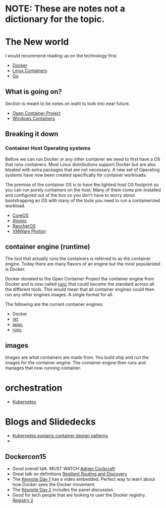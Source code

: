 **<h1>NOTE: These are notes not a dictionary for the topic.</h1>**

# The New world
I would recommend reading up on the technology first.
* [Docker](http://docs.docker.com/index.html)
* [Linux Containers](https://linuxcontainers.org)
* [Go](https://golang.org)


## What is going on?
Section is meant to be notes on waht to look into near future.
* [Open Container Project](http://www.opencontainers.org)
* [Windows Containers](http://blogs.technet.com/b/server-cloud/archive/2015/04/08/microsoft-announces-new-container-technologies-for-the-next-generation-cloud.aspx)

## Breaking it down

### Container Host Operating systems

Before we can run Docker or any other container we need to first have a OS that runs containers. Most Linux distributions support Docker but are also bloated with extra packages that are not necessary. A new set of Operating systems have now been created specifically for container workloads.


The premise of the container OS is to have the lightest host OS footprint so you can run purely containers on the host. Many of them come pre-installed and configured out of the box so you don't have to worry about bootstrapping an OS with many of the tools you need to run a containerized workload.

* [CoreOS](https://coreos.com)
* [Atomic](http://www.projectatomic.io)
* [RancherOS](https://github.com/rancher/os)
* [VMWare Photon](https://github.com/vmware/photon)

## container engine (runtime)

The tool that actually runs the containers is referred to as the container engine. Today there are many flavors of an engine but the most popularized is Docker.

Docker donated to the Open Container Project the container engine from Docker and is now called [runc](https://github.com/opencontainers/runc) that could become the standard across all the different tools. This would mean that all container engines could then run any other engines images. A single format for all.

 The following are the current container engines.

* Docker
* [rkt](https://github.com/coreos/rkt)
* [appc](https://github.com/appc/spec)
* [runc](https://github.com/opencontainers/runc)

## images
Images are what containers are made from. You build ship and run the images for the container engine. The container engine then runs and manages that now running container.


# orchestration

* [Kubernetes](http://kubernetes.io)


# Blogs and Slidedecks
* [Kubernetes explains container design patterns](http://blog.kubernetes.io/2015/06/the-distributed-system-toolkit-patterns.html)
*

## Dockercon15
* Good overall talk. MUST WATCH [Adrien Cockcraft](https://www.youtube.com/watch?v=zDuTIZBh5_Q&list=PLkA60AVN3hh94tm0_6_rGxamkuHOLr30l&index=12)
* Great talk on definitions [Resilient Routing and Discovery](https://www.youtube.com/watch?v=ZDeAEZHby_A&list=PLkA60AVN3hh94tm0_6_rGxamkuHOLr30l&index=15)
* The [Keynote Day 1](http://www.slideshare.net/Docker/dockercon-sf-2015-keynote-day-1) has a video embedded. Perfect way to learn about how Docker sees the Docker movement.
* The [Keynote Day 2](http://www.slideshare.net/Docker/dockercon-15-keynote-day-2) includes the panel discussion.
* Good for tech people that are looking to user the Docker registry. [Registry 2](http://www.slideshare.net/Docker/docker-registry-v2)
